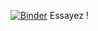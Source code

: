 [![Binder](https://mybinder.org/badge_logo.svg)](https://mybinder.org/v2/gh/matchre/TermSpe/master)
Essayez !
